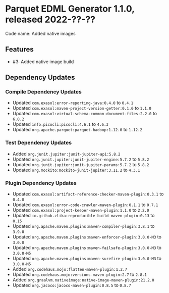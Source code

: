 # Parquet EDML Generator 1.1.0, released 2022-??-??

Code name: Added native images

## Features

* #3: Added native image build

## Dependency Updates

### Compile Dependency Updates

* Updated `com.exasol:error-reporting-java:0.4.0` to `0.4.1`
* Updated `com.exasol:maven-project-version-getter:0.1.0` to `1.1.0`
* Updated `com.exasol:virtual-schema-common-document-files:2.2.0` to `6.0.2`
* Updated `info.picocli:picocli:4.6.1` to `4.6.3`
* Updated `org.apache.parquet:parquet-hadoop:1.12.0` to `1.12.2`

### Test Dependency Updates

* Added `org.junit.jupiter:junit-jupiter-api:5.8.2`
* Updated `org.junit.jupiter:junit-jupiter-engine:5.7.2` to `5.8.2`
* Updated `org.junit.jupiter:junit-jupiter-params:5.7.2` to `5.8.2`
* Updated `org.mockito:mockito-junit-jupiter:3.11.2` to `4.3.1`

### Plugin Dependency Updates

* Updated `com.exasol:artifact-reference-checker-maven-plugin:0.3.1` to `0.4.0`
* Updated `com.exasol:error-code-crawler-maven-plugin:0.1.1` to `0.7.1`
* Updated `com.exasol:project-keeper-maven-plugin:1.1.0` to `2.2.0`
* Updated `io.github.zlika:reproducible-build-maven-plugin:0.13` to `0.15`
* Updated `org.apache.maven.plugins:maven-compiler-plugin:3.8.1` to `3.9.0`
* Updated `org.apache.maven.plugins:maven-enforcer-plugin:3.0.0-M3` to `3.0.0`
* Updated `org.apache.maven.plugins:maven-failsafe-plugin:3.0.0-M3` to `3.0.0-M5`
* Updated `org.apache.maven.plugins:maven-surefire-plugin:3.0.0-M3` to `3.0.0-M5`
* Added `org.codehaus.mojo:flatten-maven-plugin:1.2.7`
* Updated `org.codehaus.mojo:versions-maven-plugin:2.7` to `2.8.1`
* Added `org.graalvm.nativeimage:native-image-maven-plugin:21.2.0`
* Updated `org.jacoco:jacoco-maven-plugin:0.8.5` to `0.8.7`
